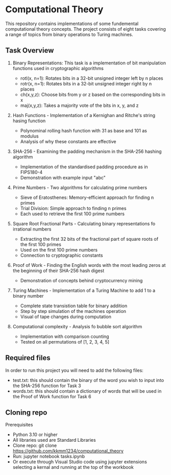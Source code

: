 # Computational Theory
This repository contains implementations of some fundemental computational theory concepts. The project consists of eight tasks covering a range of topics from binary operations to Turing machines.

## Task Overview
1. Binary Representations: This task is a implementation of bit manipulation functions used in cryptographic algorithms
   - rotl(x, n=1): Rotates bits in a 32-bit unsigned integer left by n places
   - rotr(x, n=1): Rotates bits in a 32-bit unsigned integer right by n places
   - ch(x,y,z): Choose bits from y or z based on the corresponding bits in x
   - maj(x,y,z): Takes a majority vote of the bits in x, y, and z

2. Hash Functions - Implementation of a Kernighan and Ritche's string hasing function
   - Polynominal rolling hash function with 31 as base and 101 as modulus
   - Analysis of why these constants are effective

3. SHA-256 - Examining the padding mechanism in the SHA-256 hashing algorithm
   - Implementation of the standardised padding procedure as in FIPS180-4
   - Demonstration with example input "abc"

4. Prime Numbers - Two algorithms for calculating prime numbers
   - Sieve of Eratosthenes: Memory-efficient approach for finding n primes
   - Trial Division: Simple approach to finding n primes
   - Each used to retrieve the first 100 prime numbers

5. Square Root Fractional Parts - Calculating binary representations fo irrational numbers
   - Extracting the first 32 bits of the fractional part of square roots of the first 100 primes
   - Used on the first 100 prime numbers
   - Connection to cryptographic constants

6. Proof of Work - Finding the English words with the most leading zeros at the beginning of their SHA-256 hash digest
   - Demonstration of concepts behind cryptocurrency mining
  
7. Turing Machines - Implementation of a Turing Machine to add 1 to a binary number
   - Complete state transistion table for binary addition
   - Step by step simulation of the machines operation
   - Visual of tape changes during computation

8. Computational complexity - Analysis fo bubble sort algorithm
   - Implementation with comparison counting
   - Tested on all permutations of [1, 2, 3, 4, 5]

## Required files
In order to run this project you will need to add the following files:
- test.txt: this should contain the binary of the word you wish to input into the SHA-256 function for Task 3
- words.txt: this should contain a dictionary of words that will be used in the Proof of Work function for Task 6

## Cloning repo
Prerequisites
- Python 3.10 or higher
- All libraries used are Standard Libraries
- Clone repo: git clone https://github.com/kkmm1234/computational_theory
- Run: jupyter notebook tasks.ipynb
- Or execute through Visual Studio code using jupyter extensions selecting a kernal and running at the top of the workbook
